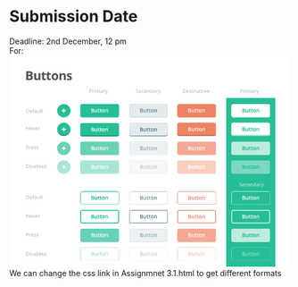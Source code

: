 # Submission Date
Deadline: 2nd December, 12 pm  
For:
![buttons](buttons.png)
We can change the css link in Assignmnet 3.1.html to get different formats
 